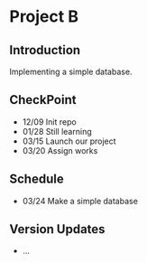 # Project B

## Introduction
Implementing a simple database.

## CheckPoint
- 12/09 Init repo
- 01/28 Still learning
- 03/15 Launch our project
- 03/20 Assign works

## Schedule
- 03/24 Make a simple database

## Version Updates
- ...
